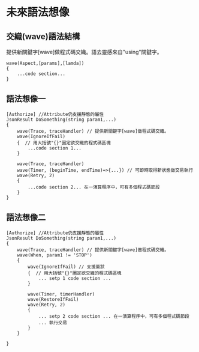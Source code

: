 # 未來語法想像
## 交織(wave)語法結構
提供新關鍵字[wave]做程式碼交織。語去靈感來自"using"關鍵字。
    
	wave(Aspect,[params],[lamda])	
	{
		...code section...
	}
  

## 語法想像一  
    
    [Authorize] //Attribute仍支援靜態的屬性
    JsonResult DoSomething(string param1,...)
    {
		wave(Trace, traceHandler) // 提供新關鍵字[wave]做程式碼交織。
		wave(IgnoreIfFail)
		{  // 用大括號"{}"圈定欲交織的程式碼區塊
			...code section 1...  
		}
		
		wave(Trace, traceHandler)
		wave(Timer, (beginTime, endTime)=>{...}) // 可即時取得新狀態做交易執行
		wave(Retry, 2)
		{
			...code section 2... 在一演算程序中，可有多個程式碼節段
		}
    }
    
## 語法想像二  
  
    [Authorize] //Attribute仍支援靜態的屬性
    JsonResult DoSomething(string param1,...)
    {
    	wave(Trace, traceHandler) // 提供新關鍵字[wave]做程式碼交織。
    	wave(When, param1 != 'STOP')
    	{
    		wave(IgnoreIfFail) // 支援巢狀
    		{  // 用大括號"{}"圈定欲交織的程式碼區塊
    			... setp 1 code section ...  
    		}
    		
    		wave(Timer, timerHandler)
    		wave(RestoreIfFail)
    		wave(Retry, 2)
    		{
    			... setp 2 code section ... 在一演算程序中，可有多個程式碼節段
    			... 執行交易
    		}
    	}
    
    }
